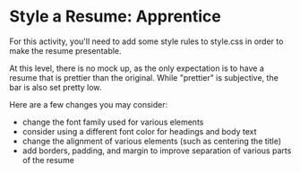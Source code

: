 # Style a Resume: Apprentice
For this activity, you'll need to add some style rules to style.css in order to make the resume presentable.

At this level, there is no mock up, as the only expectation is to have a resume that is prettier than the original. While "prettier" is subjective, the bar is also set pretty low. 

Here are a few changes you may consider:
- change the font family used for various elements
- consider using a different font color for headings and 
  body text
- change the alignment of various elements (such as
  centering the title)
- add borders, padding, and margin to improve separation   of various parts of the resume